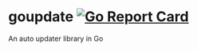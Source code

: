 # goupdate [![Go Report Card](https://goreportcard.com/badge/github.com/cxnky/goupdate)](https://goreportcard.com/report/github.com/cxnky/goupdate)
An auto updater library in Go
